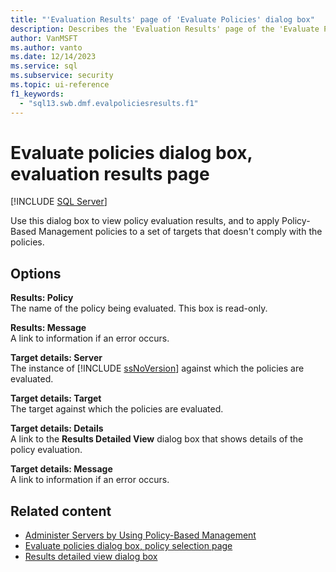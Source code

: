 ```yaml
---
title: "'Evaluation Results' page of 'Evaluate Policies' dialog box"
description: Describes the 'Evaluation Results' page of the 'Evaluate Policies' dialog box for Policy-Based Management in SQL Server Management Studio (SSMS).
author: VanMSFT
ms.author: vanto
ms.date: 12/14/2023
ms.service: sql
ms.subservice: security
ms.topic: ui-reference
f1_keywords:
  - "sql13.swb.dmf.evalpoliciesresults.f1"
---
```

# Evaluate policies dialog box, evaluation results page

[!INCLUDE [SQL Server](../../includes/applies-to-version/sqlserver.md)]

Use this dialog box to view policy evaluation results, and to apply Policy-Based Management policies to a set of targets that doesn't comply with the policies.

## Options

**Results: Policy**  
The name of the policy being evaluated. This box is read-only.

**Results: Message**  
A link to information if an error occurs.

**Target details: Server**  
The instance of [!INCLUDE [ssNoVersion](../../includes/ssnoversion-md.md)] against which the policies are evaluated.

**Target details: Target**  
The target against which the policies are evaluated.

**Target details: Details**  
A link to the **Results Detailed View** dialog box that shows details of the policy evaluation.

**Target details: Message**  
A link to information if an error occurs.

## Related content

- [Administer Servers by Using Policy-Based Management](administer-servers-by-using-policy-based-management.md)
- [Evaluate policies dialog box, policy selection page](evaluate-policies-dialog-box-policy-selection-page.md)
- [Results detailed view dialog box](results-detailed-view-dialog-box.md)
